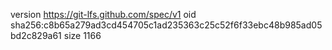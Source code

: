 version https://git-lfs.github.com/spec/v1
oid sha256:c8b65a279ad3cd454705c1ad235363c25c52f6f33ebc48b985ad05bd2c829a61
size 1166
